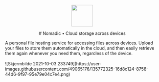 <p align="center">
  <img height="70px" src="https://user-images.githubusercontent.com/49065176/135772360-da89fa1f-c3bd-4c01-9a67-159d5a47f186.png" />
</p>

<p align="center">
# Nomadic • Cloud storage across devices
</p>
A personal file hosting service for accessing files across devices. 
Upload your files to store them automatically in the cloud, and then easily retrieve them again whenever you need them, regardless of the device. 
<br/> <br/>
![Skjermbilde 2021-10-03 233749](https://user-images.githubusercontent.com/49065176/135772325-16d8c124-8758-44d6-9f97-95e79e04c7e4.png)

